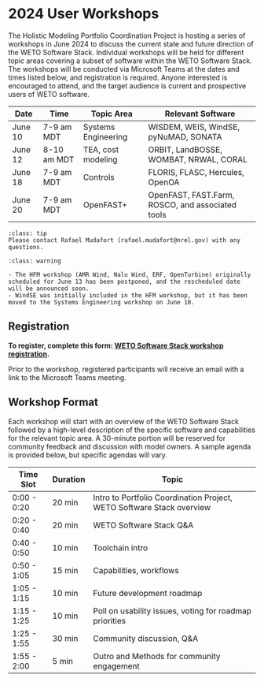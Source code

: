 # 2024 User Workshops

The Holistic Modeling Portfolio Coordination Project is hosting a series of workshops in June 2024
to discuss the current state and future direction of the WETO Software Stack.
Individual workshops will be held for different topic areas covering a subset of software
within the WETO Software Stack.
The workshops will be conducted via Microsoft Teams at the dates and times listed below,
and registration is required.
Anyone interested is encouraged to attend, and the target audience is current and prospective
users of WETO software.

| Date | Time | Topic Area | Relevant Software |
| ---- | ---- | ---------- | ----------------- |
| June 10 | 7-9 am MDT | Systems Engineering | WISDEM, WEIS, WindSE, pyNuMAD, SONATA |
| June 12 | 8-10 am MDT | TEA, cost modeling | ORBIT, LandBOSSE, WOMBAT, NRWAL, CORAL |
| June 18 | 7-9 am MDT | Controls | FLORIS, FLASC, Hercules, OpenOA |
| June 20 | 7-9 am MDT | OpenFAST+ | OpenFAST, FAST.Farm, ROSCO, and associated tools |

`````{admonition} Contact
:class: tip
Please contact Rafael Mudafort (rafael.mudafort@nrel.gov) with any questions.
`````

`````{admonition} Schedule Changes
:class: warning

- The HFM workshop (AMR Wind, Nalu Wind, ERF, OpenTurbine) originally scheduled for June 13 has been postponed, and the rescheduled date will be announced soon.
- WindSE was initially included in the HFM workshop, but it has been moved to the Systems Engineering workshop on June 10.
`````

## Registration

**To register, complete this form: [WETO Software Stack workshop registration](https://docs.google.com/forms/d/1Pbk34YmhjRBEsnPteqY8OLgjxsq82TkWULCVhABwuHY/edit).**

Prior to the workshop, registered participants will receive an email with a link
to the Microsoft Teams meeting.

## Workshop Format

Each workshop will start with an overview of the WETO Software Stack followed by
a high-level description of the specific software and capabilities for the relevant
topic area.
A 30-minute portion will be reserved for community feedback and discussion with model owners.
A sample agenda is provided below, but specific agendas will vary.

| Time Slot | Duration | Topic |
| --------- | -------- | ----- |
| 0:00 - 0:20 | 20 min | Intro to Portfolio Coordination Project, WETO Software Stack overview |
| 0:20 - 0:40 | 20 min | WETO Software Stack Q&A |
| 0:40 - 0:50 | 10 min | Toolchain intro |
| 0:50 - 1:05 | 15 min | Capabilities, workflows |
| 1:05 - 1:15 | 10 min | Future development roadmap |
| 1:15 - 1:25 | 10 min | Poll on usability issues, voting for roadmap priorities |
| 1:25 - 1:55 | 30 min | Community discussion, Q&A |
| 1:55 - 2:00 |  5 min | Outro and Methods for community engagement |
